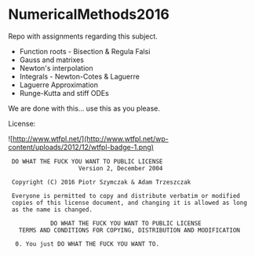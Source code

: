 # NumericalMethods2016
Repo with assignments regarding this subject.


* Function roots - Bisection & Regula Falsi
* Gauss and matrixes
* Newton's interpolation
* Integrals - Newton-Cotes & Laguerre
* Laguerre Approximation
* Runge-Kutta and stiff ODEs


We are done with this... use this as you please.

License:

![http://www.wtfpl.net/](http://www.wtfpl.net/wp-content/uploads/2012/12/wtfpl-badge-1.png)
```
 DO WHAT THE FUCK YOU WANT TO PUBLIC LICENSE 
                    Version 2, December 2004 

 Copyright (C) 2016 Piotr Szymczak & Adam Trzeszczak

 Everyone is permitted to copy and distribute verbatim or modified 
 copies of this license document, and changing it is allowed as long 
 as the name is changed. 

            DO WHAT THE FUCK YOU WANT TO PUBLIC LICENSE 
   TERMS AND CONDITIONS FOR COPYING, DISTRIBUTION AND MODIFICATION 

  0. You just DO WHAT THE FUCK YOU WANT TO.
```



